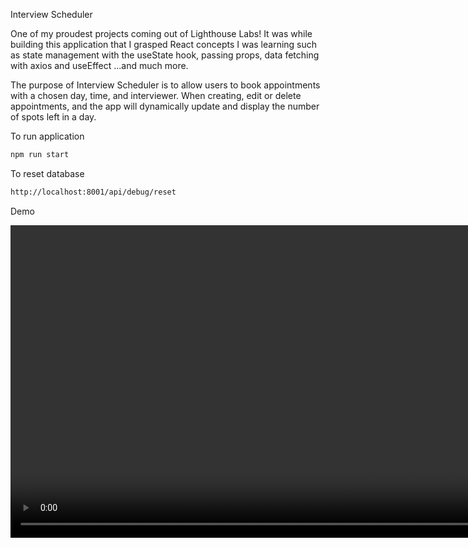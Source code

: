 Interview Scheduler


One of my proudest projects coming out of Lighthouse Labs! It was while building this application that I grasped React concepts I was learning such as state management with the useState hook, passing props, data fetching with axios and useEffect ...and much more.


The purpose of Interview Scheduler is to allow users to book appointments with a chosen day, time, and interviewer. When creating, edit or delete appointments, and the app will dynamically update and display the number of spots left in a day.

To run application

```bash
npm run start
```

To reset database

```bash
http://localhost:8001/api/debug/reset
```
Demo

<video width="900" height="500" controls>
  <source src="Interview_Scheduler_Demo.mov" type="video/mp4">
</video>